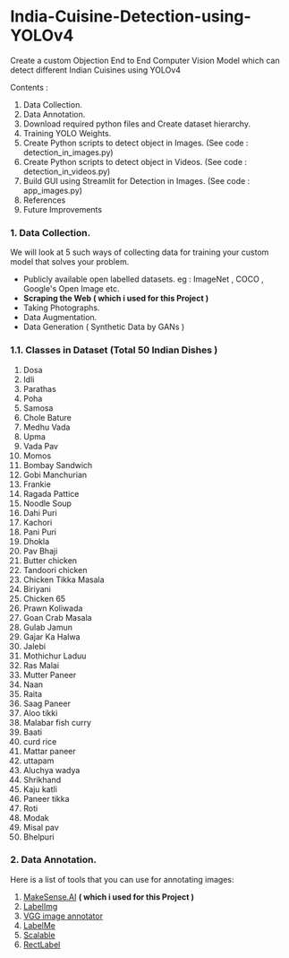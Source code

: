 # India-Cuisine-Detection-using-YOLOv4
Create a custom Objection End to End Computer Vision Model which can detect different Indian Cuisines using YOLOv4 

Contents :
1. Data Collection.
2. Data Annotation.
3. Download required python files and Create dataset hierarchy. 
4. Training YOLO Weights.
5. Create Python scripts to detect object in Images. (See code : detection_in_images.py)
6. Create Python scripts to detect object in Videos. (See code : detection_in_videos.py)  
7. Build GUI using Streamlit for Detection in Images. (See code : app_images.py)
8. References  
9. Future Improvements 

### 1. Data Collection.

We will look at 5 such ways of collecting data for training your custom model that solves your problem.

- Publicly available open labelled datasets.
eg : ImageNet , COCO , Google's Open Image etc.
- **Scraping the Web ( which i used for this Project )**
- Taking Photographs.
- Data Augmentation.
- Data Generation ( Synthetic Data by GANs )

### 1.1. Classes in Dataset (Total 50 Indian Dishes )
1. Dosa
2. Idli
3.  Parathas
4. Poha
5. Samosa
6. Chole Bature
7. Medhu Vada
8. Upma
9. Vada Pav
10. Momos
11.  Bombay Sandwich
12. Gobi Manchurian
13. Frankie
14. Ragada Pattice
15. Noodle Soup
16. Dahi Puri
17.  Kachori
18. Pani Puri
19. Dhokla
20. Pav Bhaji
21. Butter chicken
22. Tandoori chicken
23.  Chicken Tikka Masala
24. Biriyani
25. Chicken 65
26. Prawn Koliwada
27. Goan Crab Masala
28. Gulab Jamun
29. Gajar Ka Halwa
30. Jalebi
31. Mothichur Laduu
32. Ras Malai
33.  Mutter Paneer
34. Naan
35. Raita
36. Saag Paneer
37. Aloo tikki
38. Malabar fish curry
39. Baati
40.  curd rice
41. Mattar paneer
42. uttapam
43. Aluchya wadya
44. Shrikhand
45. Kaju katli
46. Paneer tikka
47. Roti
48. Modak
49. Misal pav
50. Bhelpuri

### 2. Data Annotation.
Here is a list of tools that you can use for annotating images:

1.  [MakeSense.AI](https://www.makesense.ai/)  **( which i used for this Project )**
2.  [LabelImg](https://github.com/tzutalin/labelImg)
3.  [VGG image annotator](https://gitlab.com/vgg/via)
4.  [LabelMe](http://labelme.csail.mit.edu/Release3.0/)
5.  [Scalable](https://scalabel.ai/)
6.  [RectLabel](https://rectlabel.com/)
